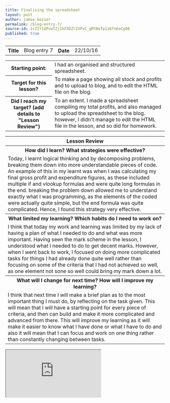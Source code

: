 ```yaml
---
title: Finalising the spreadsheet
layout: post
author: jamie.bozier
permalink: /blog-entry-7/
source-id: 1cZIY1QPvwTZj1kFXDZlIXPvC_gMlWwTp1z6fn6oCg08
published: true
---
```



<table>
  <tr>
    <th>Title</th>
    <td>Blog entry 7</td>
    <th>Date</th>
    <td>22/10/16</td>
  </tr>
</table>


<table>
  <tr>
    <th>Starting point:</th>
    <td>I had an organised and structured spreadsheet.</td>
  </tr>
  <tr>
    <th>Target for this lesson?</th>
    <td>To make a page showing all stock and profits and to upload to blog, and to edit the HTML file on the blog.</td>
  </tr>
  <tr>
    <th>Did I reach my target? 
(add details to "Lesson Review")</th>
    <td>To an extent. I made a spreadsheet compiling my total profits, and also managed to upload the spreadsheet to the blog. however, I didn't manage to edit the HTML file in the lesson, and so did for homework.</td>
  </tr>
</table>


<table>
  <tr>
    <th>Lesson Review</th>
  </tr>
  <tr>
    <th>How did I learn? What strategies were effective? </th>
  </tr>
  <tr>
    <td>Today, I learnt logical thinking and by decomposing problems, breaking them down into more understandable pieces of code. An example of this in my learnt was when I was calculating my final gross profit and expenditure figures, as these included multiple if and vlookup formulas and were quite long formulas in the end. breaking the problem down allowed me to understand exactly what I was programming, as the elements of the coded were actually quite simple, but the end formula was quite complicated. Hence, I found this strategy very effective.</td>
  </tr>
  <tr>
    <th>What limited my learning? Which habits do I need to work on? </th>
  </tr>
  <tr>
    <td>I think that today my work and learning was limited by my lack of having a plan of what I needed to do and what was more important. Having seen the mark scheme in the lesson, I understood what I needed to do to get decent marks. However, when I went back to work, I focused on doing more complicated tasks for things I had already done quite well rather than focusing on some of the criteria that I had not achieved so well, as one element not sone so well could bring my mark down a lot.</td>
  </tr>
  <tr>
    <th>What will I change for next time? How will I improve my learning?</th>
  </tr>
  <tr>
    <td>I think that next time I will make a brief plan as to the most important thing I must do, by reflecting on the task given. This will mean that I will have a starting point for every piece of criteria, and then can build and make it more complicated and advanced from there. This will improve my learning as it will make it easier to know what I have done or what I have to do and also it will mean that I can focus and work on one thing rather than constantly changing between tasks. </td>
  </tr>
</table>

<iframe src="https://docs.google.com/spreadsheets/d/1CCAE2XzXxxg75yrAEgEiSUcV_xpEBaFZYAd0Bo35_v4/pubhtml?widget=true&amp;headers=false"></iframe>

